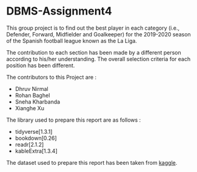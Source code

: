 # DBMS-Assignment4

This group project is to find out the best player in each category (i.e., Defender, Forward, Midfielder and Goalkeeper) for the 2019-2020 season of the Spanish football league known as the La Liga. 

The contribution to each section has been made by a different person according to his/her understanding. The overall selection criteria for each position has been different. 


The contributors to this Project are :

* Dhruv Nirmal 
* Rohan Baghel
* Sneha Kharbanda 
* Xianghe Xu

The library used to prepare this report are as follows :

* tidyverse[1.3.1]
* bookdown[0.26]
* readr[2.1.2]
* kableExtra[1.3.4]

The dataset used to prepare this report has been taken from [kaggle](https://www.kaggle.com/datasets/thegreatcoder/laliga-player-stats). 

